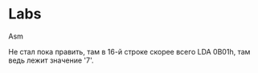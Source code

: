 # Labs
Asm

Не стал пока править, там в 16-й строке скорее всего LDA 0B01h, там ведь лежит значение '7'.
